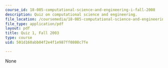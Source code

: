 ```yaml
---
course_id: 18-085-computational-science-and-engineering-i-fall-2008
description: Quiz on computational science and engineering.
file_location: /coursemedia/18-085-computational-science-and-engineering-i-fall-2008/501d160abb04f2e4f1e987ff0808c7fe_q118085f03.pdf
file_type: application/pdf
layout: pdf
title: Quiz 1, Fall 2003
type: course
uid: 501d160abb04f2e4f1e987ff0808c7fe

---
```

None